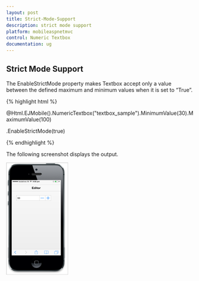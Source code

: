 ```yaml
---
layout: post
title: Strict-Mode-Support
description: strict mode support
platform: mobileaspnetmvc
control: Numeric Textbox
documentation: ug
---
```


## Strict Mode Support

The EnableStrictMode property makes Textbox accept only a value between the defined maximum and minimum values when it is set to “True”.

{% highlight html %}

@Html.EJMobile().NumericTextbox("textbox_sample").MinimumValue(30).MaximumValue(100)


.EnableStrictMode(true)


{% endhighlight %}

The following screenshot displays the output.

![](Strict-Mode-Support_images/Strict-Mode-Support_img1.png)


